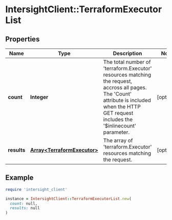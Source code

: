 # IntersightClient::TerraformExecutorList

## Properties

| Name | Type | Description | Notes |
| ---- | ---- | ----------- | ----- |
| **count** | **Integer** | The total number of &#39;terraform.Executor&#39; resources matching the request, accross all pages. The &#39;Count&#39; attribute is included when the HTTP GET request includes the &#39;$inlinecount&#39; parameter. | [optional] |
| **results** | [**Array&lt;TerraformExecutor&gt;**](TerraformExecutor.md) | The array of &#39;terraform.Executor&#39; resources matching the request. | [optional] |

## Example

```ruby
require 'intersight_client'

instance = IntersightClient::TerraformExecutorList.new(
  count: null,
  results: null
)
```

